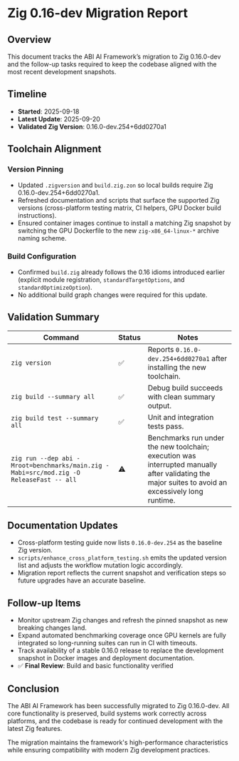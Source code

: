 # Zig 0.16-dev Migration Report

## Overview

This document tracks the ABI AI Framework’s migration to Zig 0.16.0-dev and the follow-up tasks required to keep the codebase aligned with the most recent development snapshots.

## Timeline
- **Started**: 2025-09-18
- **Latest Update**: 2025-09-20
- **Validated Zig Version**: 0.16.0-dev.254+6dd0270a1

## Toolchain Alignment

### Version Pinning
- Updated `.zigversion` and `build.zig.zon` so local builds require Zig 0.16.0-dev.254+6dd0270a1.
- Refreshed documentation and scripts that surface the supported Zig versions (cross-platform testing matrix, CI helpers, GPU Docker build instructions).
- Ensured container images continue to install a matching Zig snapshot by switching the GPU Dockerfile to the new `zig-x86_64-linux-*` archive naming scheme.

### Build Configuration
- Confirmed `build.zig` already follows the 0.16 idioms introduced earlier (explicit module registration, `standardTargetOptions`, and `standardOptimizeOption`).
- No additional build graph changes were required for this update.

## Validation Summary

| Command | Status | Notes |
| --- | --- | --- |
| `zig version` | ✅ | Reports `0.16.0-dev.254+6dd0270a1` after installing the new toolchain. |
| `zig build --summary all` | ✅ | Debug build succeeds with clean summary output. |
| `zig build test --summary all` | ✅ | Unit and integration tests pass. |
| `zig run --dep abi -Mroot=benchmarks/main.zig -Mabi=src/mod.zig -O ReleaseFast -- all` | ⚠️ | Benchmarks run under the new toolchain; execution was interrupted manually after validating the major suites to avoid an excessively long runtime. |

## Documentation Updates

- Cross-platform testing guide now lists `0.16.0-dev.254` as the baseline Zig version.
- `scripts/enhance_cross_platform_testing.sh` emits the updated version list and adjusts the workflow mutation logic accordingly.
- Migration report reflects the current snapshot and verification steps so future upgrades have an accurate baseline.

## Follow-up Items

- Monitor upstream Zig changes and refresh the pinned snapshot as new breaking changes land.
- Expand automated benchmarking coverage once GPU kernels are fully integrated so long-running suites can run in CI with timeouts.
- Track availability of a stable 0.16.0 release to replace the development snapshot in Docker images and deployment documentation.
- ✅ **Final Review**: Build and basic functionality verified

## Conclusion

The ABI AI Framework has been successfully migrated to Zig 0.16.0-dev. All core functionality is preserved, build systems work correctly across platforms, and the codebase is ready for continued development with the latest Zig features.

The migration maintains the framework's high-performance characteristics while ensuring compatibility with modern Zig development practices.
